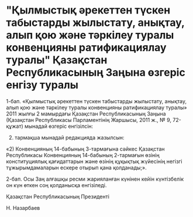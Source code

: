 # "Қылмыстық әрекеттен түскен табыстарды жылыстату, анықтау, алып қою және тәркілеу туралы конвенцияны ратификациялау туралы" Қазақстан Республикасының Заңына өзгеріс енгізу туралы

1-бап. «Қылмыстық әрекеттен түскен табыстарды жылыстату, анықтау, алып қою және тәркілеу туралы конвенцияны ратификациялау туралы» 2011 жылғы 2 мамырдағы Қазақстан Республикасының Заңына (Қазақстан Республикасы Парламентінің Жаршысы, 2011 ж., № 9, 72-құжат) мынадай өзгеріс енгізілсін:

2) тармақша мынадай редакцияда жазылсын:

«2) Конвенцияның 14-бабының 3-тармағына сәйкес Қазақстан Республикасы Конвенцияның 14-бабының 2-тармағын өзінің конституциялық қағидаттарын және өзінің құқықтық жүйесінің негізгі тұжырымдамаларын ескере отырып қана қолданады;».

2-бап. Осы Заң алғашқы ресми жарияланған күнінен кейін күнтізбелік он күн өткен соң қолданысқа енгізіледі.

Қазақстан Республикасының Президенті

Н. Назарбаев

